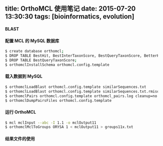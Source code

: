 title: OrthoMCL 使用笔记
date: 2015-07-20 13:30:30
tags: [bioinformatics, evolution] 
---


#### BLAST

#### 配置 MCL 的 MySQL 数据库


``` bash
$ create database orthomcl;
$ DROP TABLE BestHit, BestInterTaxonScore, BestQueryTaxonScore, BetterHit, CoOrthNotOrtholog, CoOrtholog, CoOrthologAvgScore, CoOrthologCandidate, CoOrthologTaxon, CoOrthologTemp, InParalog, InParalog2Way, InParalogAvgScore, InParalogOrtholog, InParalogTaxonAvg, InParalogTemp, InplgOrthTaxonAvg, InplgOrthoInplg, InterTaxonMatch, Ortholog, Ortholog2Way, OrthologAvgScore, OrthologTaxon, OrthologTemp, OrthologUniqueId, SimilarSequences, UniqSimSeqsQueryId;
$ DROP TABLE BestQueryTaxonScore;
$ orthomclInstallSchema orthomcl.config.template
```
#### 载入数据到 MySQL

``` bash
$ orthomclLoadBlast orthomcl.config.template similarSequences.txt
$ orthomclLoadBlast orthomcl.config.template similarSequences.txt.rmisoform
$ orthomclPairs orthomcl.config.template orthomcl_pairs.log cleanup=no
$ orthomclDumpPairsFiles orthomcl.config.template
```

#### 运行 OrthoMCL

``` bash
$ mcl mclInput --abc -I 1.1 -o mclOutput11
$ orthomclMclToGroups ORYSA 1 < mclOutput11 > groups11x.txt
```

#### 结果文件的使用



